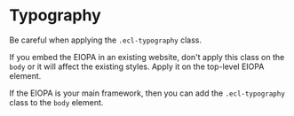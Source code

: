 # Typography

Be careful when applying the `.ecl-typography` class.

If you embed the EIOPA in an existing website, don't apply this class on the `body` or it will affect the existing styles. Apply it on the top-level EIOPA element.

If the EIOPA is your main framework, then you can add the `.ecl-typography` class to the `body` element.
